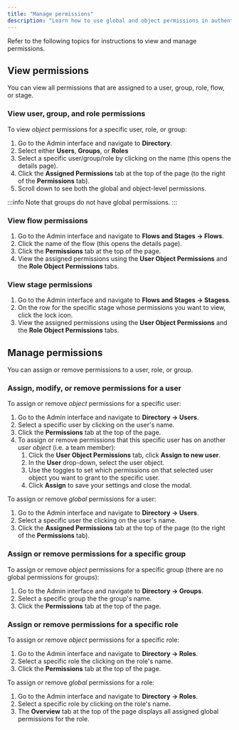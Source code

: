 ```yaml
---
title: "Manage permissions"
description: "Learn how to use global and object permissions in authentik."
---
```


Refer to the following topics for instructions to view and manage permissions.

## View permissions

You can view all permissions that are assigned to a user, group, role, flow, or stage.

### View user, group, and role permissions

To view _object_ permissions for a specific user, role, or group:

1. Go to the Admin interface and navigate to **Directory**.
2. Select either **Users**, **Groups**, or **Roles**
2. Select a specific user/group/role by clicking on the name (this opens the details page).
3. Click the **Assigned Permissions** tab at the top of the page (to the right of the **Permissions** tab).
5. Scroll down to see both the global and object-level permissions.

:::info
Note that groups do not have global permissions.
:::

### View flow permissions

1. Go to the Admin interface and navigate to **Flows and Stages -> Flows**.
2. Click the name of the flow (this opens the details page).
3. Click the **Permissions** tab at the top of the page.
4. View the assigned permissions using the **User Object Permissions** and the **Role Object Permissions** tabs.

### View stage permissions

1. Go to the Admin interface and navigate to **Flows and Stages -> Stagess**.
2. On the row for the specific stage whose permissions you want to view, click the lock icon.
4. View the assigned permissions using the **User Object Permissions** and the **Role Object Permissions** tabs.

## Manage permissions

You can assign or remove permissions to a user, role, or group.

### Assign, modify, or remove permissions for a user

To assign or remove _object_ permissions for a specific user:

1. Go to the Admin interface and navigate to **Directory -> Users**.
2. Select a specific user by clicking on the user's name.
3. Click the **Permissions** tab at the top of the page.
4. To assign or remove permissions that this specific user has on another _user object_ (i.e. a team member):
    1. Click the **User Object Permissions** tab, click **Assign to new user**.
    2. In the **User** drop-down, select the user object.
    3. Use the toggles to set which permissions on that selected user object you want to grant to the specific user.
    4. Click **Assign** to save your settings and close the modal.

To assign or remove _global_ permissions for a user:

1. Go to the Admin interface and navigate to **Directory -> Users**.
2. Select a specific user the clicking on the user's name.
3. Click the **Assigned Permissions** tab at the top of the page (to the right of the **Permissions** tab).

### Assign or remove permissions for a specific group

To assign or remove _object_ permissions for a specific group (there are no global permissions for groups):

1. Go to the Admin interface and navigate to **Directory -> Groups**.
2. Select a specific group the the group's name.
3. Click the **Permissions** tab at the top of the page.

### Assign or remove permissions for a specific role

To assign or remove _object_ permissions for a specific role:

1. Go to the Admin interface and navigate to **Directory -> Roles**.
2. Select a specific role the clicking on the role's name.
3. Click the **Permissions** tab at the top of the page.

To assign or remove _global_ permissions for a role:

1. Go to the Admin interface and navigate to **Directory -> Roles**.
2. Select a specific role by clicking on the role's name.
3. The **Overview** tab at the top of the page displays all assigned global permissions for the role.
